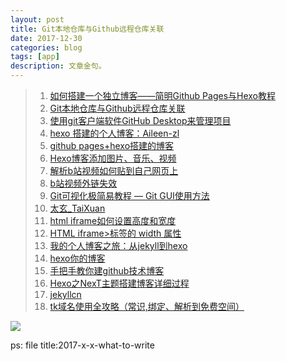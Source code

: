```yaml
---
layout: post
title: Git本地仓库与Github远程仓库关联 
date: 2017-12-30
categories: blog
tags: [app]
description: 文章金句。
---
```




>1. [如何搭建一个独立博客——简明Github Pages与Hexo教程](https://www.jianshu.com/p/05289a4bc8b2)   
>2. [Git本地仓库与Github远程仓库关联 ](https://www.cnblogs.com/tinyphp/p/5025311.html)  
>2. [使用git客户端软件GitHub Desktop来管理项目](http://blog.csdn.net/qq_20044689/article/details/51660203)
>2. [hexo 搭建的个人博客：Aileen-zl](http://blog.csdn.net/u013384788/article/details/74079890#t0)
>2. [github pages+hexo搭建的博客](https://www.zhihu.com/question/50741481)
>2. [Hexo博客添加图片、音乐、视频](http://blog.csdn.net/jhtsunshine/article/details/60959628)
>2. [解析b站视频如何贴到自己网页上](https://segmentfault.com/a/1190000011465874)
>2. [b站视频外链失效](http://bbs.colg.cn/thread-5263217-1-1.html)
>2. [Git可视化极简易教程 — Git GUI使用方法](http://www.runoob.com/w3cnote/git-gui-window.html)
>2. [太玄_TaiXuan](https://space.bilibili.com/11416540#/video?keyword=git)
>2. [html iframe如何设置高度和宽度](https://zhidao.baidu.com/question/552944494241329892.html)
>2. [HTML iframe>标签的 width 属性](http://www.w3school.com.cn/tags/att_iframe_width.asp)
>2. [我的个人博客之旅：从jekyll到hexo](http://blog.csdn.net/u011475210/article/details/79023429#github-pages)
>2. [hexo你的博客](http://ibruce.info/2013/11/22/hexo-your-blog/)
>2. [手把手教你建github技术博客](https://www.jianshu.com/p/701b1095da11)
>2. [Hexo之NexT主题搭建博客详细过程](http://volcfamily.cn/2016/10/03/Hexo%E4%B9%8BNexT%E4%B8%BB%E9%A2%98%E6%90%AD%E5%BB%BA%E5%8D%9A%E5%AE%A2%E8%AF%A6%E7%BB%86%E8%BF%87%E7%A8%8B/)
>2. [jekyllcn](http://jekyllcn.com/)
>2. [tk域名使用全攻略（常识,绑定、解析到免费空间）](http://www.jjlog.com/jianzhan/tk-yuming.html)


<img src="https://raw.githubusercontent.com/feiyuii/feiyuii.GitHub.io/master/img/crowds/tk.jpg" />



ps: file title:2017-x-x-what-to-write
